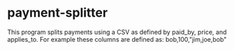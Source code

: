 # payment-splitter

This program splits payments using a CSV as defined by paid_by, price, and applies_to. For example
these columns are defined as: bob,100,"jim,joe,bob"